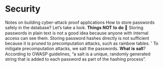 # Security
Notes on building cyber-attack proof applications
How to store passwords safely in the database?
Let’s take a look.
𝐓𝐡𝐢𝐧𝐠𝐬 𝐍𝐎𝐓 𝐭𝐨 𝐝𝐨
🔹 Storing passwords in plain text is not a good idea because anyone
with internal access can see them.
 Storing password hashes directly is not sufficient because it is
pruned to precomputation attacks, such as rainbow tables.
' To mitigate precomputation attacks, we salt the passwords.
𝐖𝐡𝐚𝐭 𝐢𝐬 𝐬𝐚𝐥𝐭?
According to OWASP guidelines, “a salt is a unique, randomly
generated string that is added to each password as part of the hashing
process”.
